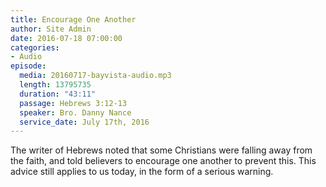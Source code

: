 ```yaml
---
title: Encourage One Another
author: Site Admin
date: 2016-07-18 07:00:00
categories:
- Audio
episode:
  media: 20160717-bayvista-audio.mp3
  length: 13795735
  duration: "43:11"
  passage: Hebrews 3:12-13
  speaker: Bro. Danny Nance
  service_date: July 17th, 2016
---
```

The writer of Hebrews noted that some Christians were falling away from the faith, and told believers to encourage one another to prevent this. This advice still applies to us today, in the form of a serious warning.